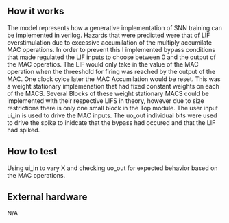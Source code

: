 <!---

This file is used to generate your project datasheet. Please fill in the information below and delete any unused
sections.

You can also include images in this folder and reference them in the markdown. Each image must be less than
512 kb in size, and the combined size of all images must be less than 1 MB.
-->

## How it works

The model represents how a generative implementation of SNN training can be implemented in verilog. Hazards that were predicted were that of LIF overstimulation due to excessive accumilation of the multiply accumilate MAC operations. In order to prevent this I implemented bypass conditions that made regulated the LIF inputs to choose between 0 and the output of the MAC operatios. The LIF would only take in the value of the MAC operation when the threeshold for firing was reached by the output of the MAC. One clock cylce later the MAC Accumilation would be reset. This was a weight stationary implemenation that had fixed constant weights on each of the MACS. Several Blocks of these weight stationary MACS could be implemented with their respective LIFS in theory, however due to size restrictions there is only one small block in the Top module. The user input ui_in is used to drive the MAC inputs. The uo_out individual bits were used to drive the spike to inidcate that the bypass had occured and that the LIF had spiked. 

## How to test

Using ui_in to vary X and checking uo_out for expected behavior based on the MAC operations.

## External hardware

N/A
